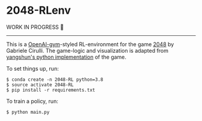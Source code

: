 2048-RLenv
===========
WORK IN PROGRESS 🔧 
___________

This is a [OpenAI-gym](https://github.com/openai/gym)-styled RL-environment for the game [2048](https://github.com/gabrielecirulli/2048) by Gabriele Cirulli. The game-logic and visualization is adapted from [yangshun's python implementation](https://github.com/yangshun/2048-python) of the game.

To set things up, run:

    $ conda create -n 2048-RL python=3.8
    $ source activate 2048-RL
    $ pip install -r requirements.txt

To train a policy, run:
    
    $ python main.py 
